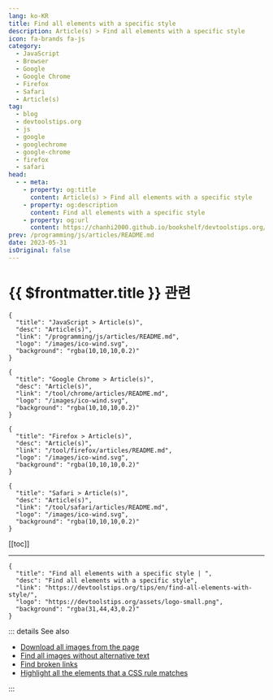 ```yaml
---
lang: ko-KR
title: Find all elements with a specific style
description: Article(s) > Find all elements with a specific style
icon: fa-brands fa-js
category: 
  - JavaScript
  - Browser
  - Google
  - Google Chrome
  - Firefox
  - Safari
  - Article(s)
tag: 
  - blog
  - devtoolstips.org
  - js
  - google
  - googlechrome
  - google-chrome
  - firefox
  - safari
head:  
  - - meta:
    - property: og:title
      content: Article(s) > Find all elements with a specific style
    - property: og:description
      content: Find all elements with a specific style
    - property: og:url
      content: https://chanhi2000.github.io/bookshelf/devtoolstips.org/find-all-elements-with-style.html
prev: /programming/js/articles/README.md
date: 2023-05-31
isOriginal: false
---
```


# {{ $frontmatter.title }} 관련

```component VPCard
{
  "title": "JavaScript > Article(s)",
  "desc": "Article(s)",
  "link": "/programming/js/articles/README.md",
  "logo": "/images/ico-wind.svg",
  "background": "rgba(10,10,10,0.2)"
}
```

```component VPCard
{
  "title": "Google Chrome > Article(s)",
  "desc": "Article(s)",
  "link": "/tool/chrome/articles/README.md",
  "logo": "/images/ico-wind.svg",
  "background": "rgba(10,10,10,0.2)"
}
```

```component VPCard
{
  "title": "Firefox > Article(s)",
  "desc": "Article(s)",
  "link": "/tool/firefox/articles/README.md",
  "logo": "/images/ico-wind.svg",
  "background": "rgba(10,10,10,0.2)"
}
```

```component VPCard
{
  "title": "Safari > Article(s)",
  "desc": "Article(s)",
  "link": "/tool/safari/articles/README.md",
  "logo": "/images/ico-wind.svg",
  "background": "rgba(10,10,10,0.2)"
}
```

[[toc]]

---

```component VPCard
{
  "title": "Find all elements with a specific style | ",
  "desc": "Find all elements with a specific style",
  "link": "https://devtoolstips.org/tips/en/find-all-elements-with-style/",
  "logo": "https://devtoolstips.org/assets/logo-small.png",
  "background": "rgba(31,44,43,0.2)"
}
```

<!-- TODO:  작성 -->

::: details See also

- [Download all images from the page](https://devtoolstips.org/tips/en/download-all-images) <!-- TODO: add VPCard -->
- [Find all images without alternative text](https://devtoolstips.org/tips/en/find-all-images-without-alt-text) <!-- TODO: add VPCard -->
- [Find broken links](https://devtoolstips.org/tips/en/find-broken-links) <!-- TODO: add VPCard -->
- [Highlight all the elements that a CSS rule matches](https://devtoolstips.org/tips/en/highlight-matching-elements) <!-- TODO: add VPCard -->

:::
